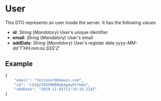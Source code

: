 # User

This DTO represents an user inside the server. It has the following values

- **id**: _String_ (_Mandatory_) User's unique identifier
- **email**: _String_ (_Mandatory_) User's email
- **addDate**: _String_ (_Mandatory_) User's register date _yyyy-MM-dd'T'HH:mm:ss.SSS'Z'_

## Example

```javascript
{
    "email": "testuser@domain.com",
    "id": "ck2g2765h0000q64g4y8tfk0a",
    "addDate": "2019-11-01T11:33:19.214Z"
}
```
